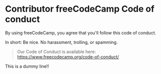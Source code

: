 # Contributor freeCodeCamp Code of conduct

By using freeCodeCamp, you agree that you'll follow this code of conduct.

In short: Be nice. No harassment, trolling, or spamming.

> Our Code of Conduct is available here: <https://www.freecodecamp.org/code-of-conduct/>

This is a dummy line!!
